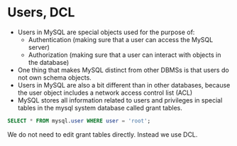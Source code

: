 # Users, DCL

* Users in MySQL are special objects used for the purpose of:
  * Authentication (making sure that a user can access the MySQL server)
  * Authorization (making sure that a user can interact with objects in the database)
* One thing that makes MySQL distinct from other DBMSs is that users do not own schema objects.
* Users in MySQL are also a bit different than in other databases, because the user object includes a network access control list (ACL)
* MySQL stores all information related to users and privileges in special tables in the mysql system database called grant tables.

```sql
SELECT * FROM mysql.user WHERE user = 'root';
```

We do not need to edit grant tables directly. Instead we use DCL.